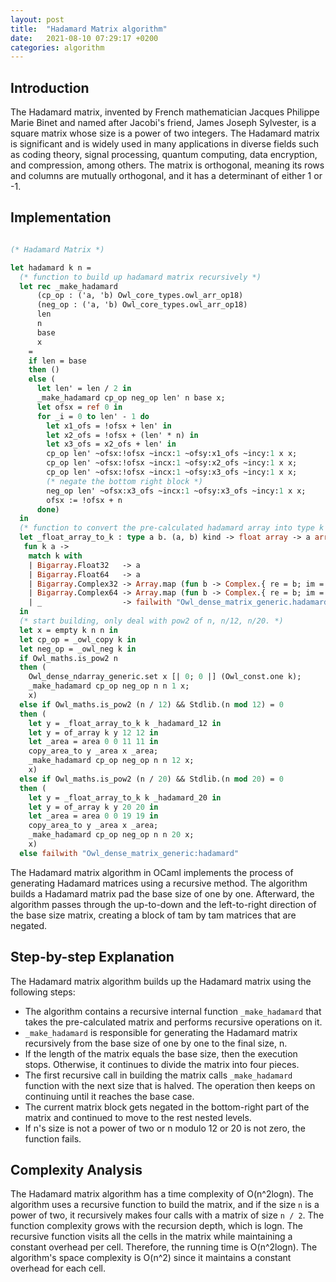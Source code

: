 ```yaml
---
layout: post
title:  "Hadamard Matrix algorithm"
date:   2021-08-10 07:29:17 +0200
categories: algorithm
---
```


## Introduction

The Hadamard matrix, invented by French mathematician Jacques Philippe Marie Binet and named after Jacobi's friend, James Joseph Sylvester, is a square matrix whose size is a power of two integers. The Hadamard matrix is significant and is widely used in many applications in diverse fields such as coding theory, signal processing, quantum computing, data encryption, and compression, among others. The matrix is orthogonal, meaning its rows and columns are mutually orthogonal, and it has a determinant of either 1 or -1.

## Implementation

```ocaml

(* Hadamard Matrix *)

let hadamard k n =
  (* function to build up hadamard matrix recursively *)
  let rec _make_hadamard
      (cp_op : ('a, 'b) Owl_core_types.owl_arr_op18)
      (neg_op : ('a, 'b) Owl_core_types.owl_arr_op18)
      len
      n
      base
      x
    =
    if len = base
    then ()
    else (
      let len' = len / 2 in
      _make_hadamard cp_op neg_op len' n base x;
      let ofsx = ref 0 in
      for _i = 0 to len' - 1 do
        let x1_ofs = !ofsx + len' in
        let x2_ofs = !ofsx + (len' * n) in
        let x3_ofs = x2_ofs + len' in
        cp_op len' ~ofsx:!ofsx ~incx:1 ~ofsy:x1_ofs ~incy:1 x x;
        cp_op len' ~ofsx:!ofsx ~incx:1 ~ofsy:x2_ofs ~incy:1 x x;
        cp_op len' ~ofsx:!ofsx ~incx:1 ~ofsy:x3_ofs ~incy:1 x x;
        (* negate the bottom right block *)
        neg_op len' ~ofsx:x3_ofs ~incx:1 ~ofsy:x3_ofs ~incy:1 x x;
        ofsx := !ofsx + n
      done)
  in
  (* function to convert the pre-calculated hadamard array into type k *)
  let _float_array_to_k : type a b. (a, b) kind -> float array -> a array =
   fun k a ->
    match k with
    | Bigarray.Float32   -> a
    | Bigarray.Float64   -> a
    | Bigarray.Complex32 -> Array.map (fun b -> Complex.{ re = b; im = 0. }) a
    | Bigarray.Complex64 -> Array.map (fun b -> Complex.{ re = b; im = 0. }) a
    | _                  -> failwith "Owl_dense_matrix_generic.hadamard"
  in
  (* start building, only deal with pow2 of n, n/12, n/20. *)
  let x = empty k n n in
  let cp_op = _owl_copy k in
  let neg_op = _owl_neg k in
  if Owl_maths.is_pow2 n
  then (
    Owl_dense_ndarray_generic.set x [| 0; 0 |] (Owl_const.one k);
    _make_hadamard cp_op neg_op n n 1 x;
    x)
  else if Owl_maths.is_pow2 (n / 12) && Stdlib.(n mod 12) = 0
  then (
    let y = _float_array_to_k k _hadamard_12 in
    let y = of_array k y 12 12 in
    let _area = area 0 0 11 11 in
    copy_area_to y _area x _area;
    _make_hadamard cp_op neg_op n n 12 x;
    x)
  else if Owl_maths.is_pow2 (n / 20) && Stdlib.(n mod 20) = 0
  then (
    let y = _float_array_to_k k _hadamard_20 in
    let y = of_array k y 20 20 in
    let _area = area 0 0 19 19 in
    copy_area_to y _area x _area;
    _make_hadamard cp_op neg_op n n 20 x;
    x)
  else failwith "Owl_dense_matrix_generic:hadamard"

```


The Hadamard matrix algorithm in OCaml implements the process of generating Hadamard matrices using a recursive method. The algorithm builds a Hadamard matrix pad the base size of one by one. Afterward, the algorithm passes through the up-to-down and the left-to-right direction of the base size matrix, creating a block of tam by tam matrices that are negated. 

## Step-by-step Explanation

The Hadamard matrix algorithm builds up the Hadamard matrix using the following steps:

- The algorithm contains a recursive internal function `_make_hadamard` that takes the pre-calculated matrix and performs recursive operations on it.
- `_make_hadamard` is responsible for generating the Hadamard matrix recursively from the base size of one by one to the final size, n.
- If the length of the matrix equals the base size, then the execution stops. Otherwise, it continues to divide the matrix into four pieces.
- The first recursive call in building the matrix calls `_make_hadamard` function with the next size that is halved. The operation then keeps on continuing until it reaches the base case.
- The current matrix block gets negated in the bottom-right part of the matrix and continued to move to the rest nested levels.
- If n's size is not a power of two or n modulo 12 or 20 is not zero, the function fails.

## Complexity Analysis

The Hadamard matrix algorithm has a time complexity of O(n^2log⁡n). The algorithm uses a recursive function to build the matrix, and if the size `n` is a power of two, it recursively makes four calls with a matrix of size `n / 2`. The function complexity grows with the recursion depth, which is log⁡n. The recursive function visits all the cells in the matrix while maintaining a constant overhead per cell. Therefore, the running time is O(n^2log⁡n). The algorithm's space complexity is O(n^2) since it maintains a constant overhead for each cell.